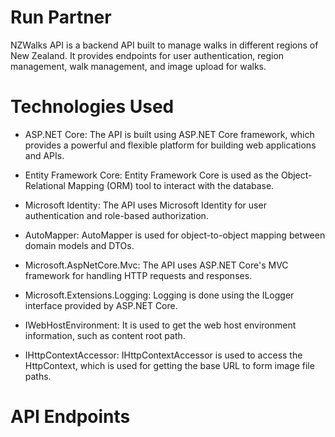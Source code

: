 
# Run Partner

NZWalks API is a backend API built to manage walks in different regions of New Zealand. It provides endpoints for user authentication, region management, walk management, and image upload for walks.

# Technologies Used
- ASP.NET Core: The API is built using ASP.NET Core framework, which provides a powerful and flexible platform for building web applications and APIs.

- Entity Framework Core: Entity Framework Core is used as the Object-Relational Mapping (ORM) tool to interact with the database.

- Microsoft Identity: The API uses Microsoft Identity for user authentication and role-based authorization.

- AutoMapper: AutoMapper is used for object-to-object mapping between domain models and DTOs.

- Microsoft.AspNetCore.Mvc: The API uses ASP.NET Core's MVC framework for handling HTTP requests and responses.

- Microsoft.Extensions.Logging: Logging is done using the ILogger interface provided by ASP.NET Core.

- IWebHostEnvironment: It is used to get the web host environment information, such as content root path.

- IHttpContextAccessor: IHttpContextAccessor is used to access the HttpContext, which is used for getting the base URL to form image file paths.

# API Endpoints



